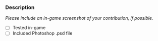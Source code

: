 ### Description


*Please include an in-game screenshot of your contribution, if possible.*

- [ ] Tested in-game
- [ ] Included Photoshop .psd file
